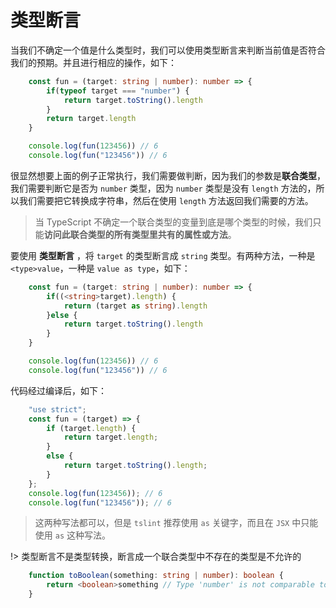 # 类型断言
当我们不确定一个值是什么类型时，我们可以使用类型断言来判断当前值是否符合我们的预期。并且进行相应的操作，如下：
```ts
    const fun = (target: string | number): number => {
        if(typeof target === "number") {
            return target.toString().length
        }
        return target.length
    }

    console.log(fun(123456)) // 6
    console.log(fun("123456")) // 6
```

很显然想要上面的例子正常执行，我们需要做判断，因为我们的参数是**联合类型**，我们需要判断它是否为 `number` 类型，因为 `number` 类型是没有 `length` 方法的，所以我们需要把它转换成字符串，然后在使用 `length` 方法返回我们需要的方法。

> 当 TypeScript 不确定一个联合类型的变量到底是哪个类型的时候，我们只能**访问此联合类型的所有类型里共有的属性或方法**。

要使用 **类型断言** ，将 `target` 的类型断言成 `string` 类型。有两种方法，一种是 `<type>value`，一种是 `value as type`，如下：
```ts
    const fun = (target: string | number): number => {
        if((<string>target).length) {
            return (target as string).length
        }else {
            return target.toString().length
        }
    }

    console.log(fun(123456)) // 6
    console.log(fun("123456")) // 6
```

代码经过编译后，如下：
```ts
    "use strict";
    const fun = (target) => {
        if (target.length) {
            return target.length;
        }
        else {
            return target.toString().length;
        }
    };
    console.log(fun(123456)); // 6
    console.log(fun("123456")); // 6
```

> 这两种写法都可以，但是 `tslint` 推荐使用 `as` 关键字，而且在 `JSX` 中只能使用 `as` 这种写法。

!> 类型断言不是类型转换，断言成一个联合类型中不存在的类型是不允许的
```ts
    function toBoolean(something: string | number): boolean {
        return <boolean>something // Type 'number' is not comparable to type 'boolean'
    }
```